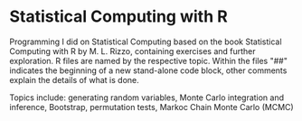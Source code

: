 # Statistical Computing with R
Programming I did on Statistical Computing based on the book Statistical Computing with R by M. L. Rizzo, containing exercises and further exploration.
R files are named by the respective topic. Within the files "\#\#" indicates the beginning of a new stand-alone code block, other comments explain the details of what is done.

Topics include: generating random variables, Monte Carlo integration and inference, Bootstrap, permutation tests, Markoc Chain Monte Carlo (MCMC)
